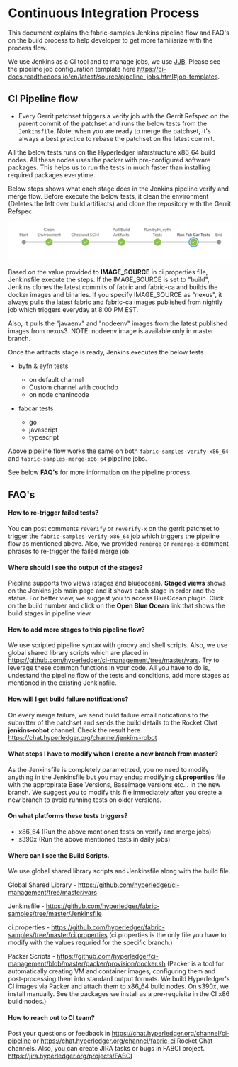 # Continuous Integration Process

This document explains the fabric-samples Jenkins pipeline flow and FAQ's on the build
process to help developer to get more familiarize with the process flow.

We use Jenkins as a CI tool and to manage jobs, we use [JJB](https://docs.openstack.org/infra/jenkins-job-builder).
Please see the pipeline job configuration template here https://ci-docs.readthedocs.io/en/latest/source/pipeline_jobs.html#job-templates.

## CI Pipeline flow

- Every Gerrit patchset triggers a verify job with the Gerrit Refspec on the parent commit
  of the patchset and runs the below tests from the `Jenkinsfile`. Note: when you are ready
  to merge the patchset, it's always a best practice to rebase the patchset on the latest commit.

All the below tests runs on the Hyperledger infarstructure x86_64 build nodes. All these nodes
uses the packer with pre-configured software packages. This helps us to run the tests in much
faster than installing required packages everytime.

Below steps shows what each stage does in the Jenkins pipeline verify and merge flow.
Before execute the below tests, it clean the environment (Deletes the left over build artifiacts)
and clone the repository with the Gerrit Refspec.

![](../Images/pipeline_flow.png)

Based on the value provided to **IMAGE_SOURCE** in ci.properties file, Jenkinsfile execute the
steps. If the IMAGE_SOURCE is set to "build", Jenkins clones the latest commits of fabric
and fabric-ca and builds the docker images and binaries. If you specify IMAGE_SOURCE as "nexus",
it always pulls the latest fabric and fabric-ca images published from nightly job which triggers
everyday at 8:00 PM EST.

Also, it pulls the "javaenv" and "nodeenv" images from the latest published images from nexus3.
NOTE: nodeenv image is available only in master branch.

Once the artifacts stage is ready, Jenkins executes the below tests

- byfn & eyfn tests
   - on default channel
   - Custom channel with couchdb
   - on node chanincode

- fabcar tests
   - go
   - javascript
   - typescript

Above pipeline flow works the same on both `fabric-samples-verify-x86_64` and `fabric-samples-merge-x86_64` pipeline jobs.

See below **FAQ's** for more information on the pipeline process.

## FAQ's

#### How to re-trigger failed tests?

You can post comments `reverify` or `reverify-x` on the gerrit patchset to trigger the `fabric-samples-verify-x86_64`
job which triggers the pipeline flow as mentioned above. Also, we provided `remerge` or `remerge-x`
comment phrases to re-trigger the failed merge job.

#### Where should I see the output of the stages?

Piepline supports two views (stages and blueocean). **Staged views** shows on the Jenkins job
main page and it shows each stage in order and the status. For better view, we suggest you
to access BlueOcean plugin. Click on the build number and click on the **Open Blue Ocean**
link that shows the build stages in pipeline view.

#### How to add more stages to this pipeline flow?

We use scripted pipeline syntax with groovy and shell scripts. Also, we use global shared
library scripts which are placed in https://github.com/hyperledger/ci-management/tree/master/vars.
Try to leverage these common functions in your code. All you have to do is, undestand the pipeline
flow of the tests and conditions, add more stages as mentioned in the existing Jenkinsfile.

#### How will I get build failure notifications?

On every merge failure, we send build failure email notications to the submitter of the
patchset and sends the build details to the Rocket Chat **jenkins-robot** channel. Check the
result here https://chat.hyperledger.org/channel/jenkins-robot

#### What steps I have to modify when I create a new branch from master?

As the Jenkinsfile is completely parametrzed, you no need to modify anything in the
Jenkinsfile but you may endup modifying **ci.properties** file with the appropirate
Base Versions, Baseimage versions etc... in the new branch. We suggest you to modify this
file immediately after you create a new branch to avoid running tests on older versions.

#### On what platforms these tests triggers?

- x86_64 (Run the above mentioned tests on verify and merge jobs)
- s390x  (Run the above mentioned tests in daily jobs)

#### Where can I see the Build Scripts.

We use global shared library scripts and Jenkinsfile along with the build file.

Global Shared Library - https://github.com/hyperledger/ci-management/tree/master/vars

Jenkinsfile           - https://github.com/hyperledger/fabric-samples/tree/master/Jenkinsfile

ci.properties         - https://github.com/hyperledger/fabric-samples/tree/master/ci.properties
(ci.properties is the only file you have to modify with the values requried for the specific branch.)

Packer Scripts        - https://github.com/hyperledger/ci-management/blob/master/packer/provision/docker.sh
(Packer is a tool for automatically creating VM and container images, configuring them and
post-processing them into standard output formats. We build Hyperledger's CI images via Packer
and attach them to x86_64 build nodes. On s390x, we install manually. See the packages we
install as a pre-requisite in the CI x86 build nodes.)

#### How to reach out to CI team?

Post your questions or feedback in https://chat.hyperledger.org/channel/ci-pipeline or https://chat.hyperledger.org/channel/fabric-ci Rocket Chat channels. Also, you can create JIRA tasks or bugs in FABCI project. https://jira.hyperledger.org/projects/FABCI
